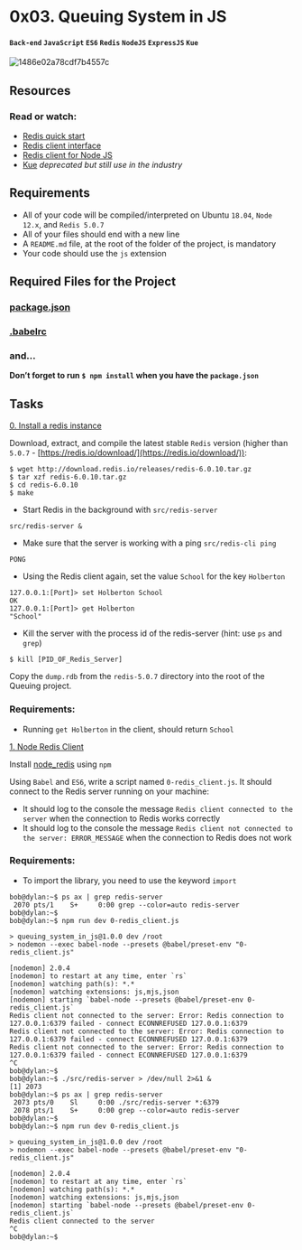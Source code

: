 # 0x03. Queuing System in JS
#### `Back-end` `JavaScript` `ES6` `Redis` `NodeJS` `ExpressJS` `Kue`

![1486e02a78cdf7b4557c](https://github.com/samuelselasi/alx-backend/assets/85158665/097e8d98-a1d8-4880-9a08-dd0819320f55)

## Resources
### Read or watch:

* [Redis quick start](https://redis.io/docs/install/install-redis/)
* [Redis client interface](https://redis.io/docs/connect/cli/)
* [Redis client for Node JS](https://github.com/redis/node-redis)
* [Kue](https://github.com/Automattic/kue) *deprecated but still use in the industry*

## Requirements
* All of your code will be compiled/interpreted on Ubuntu `18.04`, `Node 12.x`, and `Redis 5.0.7`
* All of your files should end with a new line
* A `README.md` file, at the root of the folder of the project, is mandatory
* Your code should use the `js` extension

## Required Files for the Project
### [package.json](./package.json)
### [.babelrc](./.babelrc)
### and...
**Don’t forget to run `$ npm install` when you have the `package.json`**

## Tasks

[0. Install a redis instance](./dump.rdb)

Download, extract, and compile the latest stable `Redis` version (higher than `5.0.7` - [https://redis.io/download/](https://redis.io/download/)):
```
$ wget http://download.redis.io/releases/redis-6.0.10.tar.gz
$ tar xzf redis-6.0.10.tar.gz
$ cd redis-6.0.10
$ make
```
* Start Redis in the background with `src/redis-server`
```
src/redis-server &
```
* Make sure that the server is working with a ping `src/redis-cli ping`
```
PONG
```
* Using the Redis client again, set the value `School` for the key `Holberton`
```
127.0.0.1:[Port]> set Holberton School
OK
127.0.0.1:[Port]> get Holberton
"School"
```
* Kill the server with the process id of the redis-server (hint: use `ps` and `grep`)
```
$ kill [PID_OF_Redis_Server]
```
Copy the `dump.rdb` from the `redis-5.0.7` directory into the root of the Queuing project.

### Requirements:

* Running `get Holberton` in the client, should return `School`


[1. Node Redis Client](./0-redis_client.js)

Install [node_redis](https://github.com/redis/node-redis) using `npm`

Using `Babel` and `ES6`, write a script named `0-redis_client.js`. It should connect to the Redis server running on your machine:

* It should log to the console the message `Redis client connected to the server` when the connection to Redis works correctly
* It should log to the console the message `Redis client not connected to the server: ERROR_MESSAGE` when the connection to Redis does not work

### Requirements:

* To import the library, you need to use the keyword `import`
```
bob@dylan:~$ ps ax | grep redis-server
 2070 pts/1    S+     0:00 grep --color=auto redis-server
bob@dylan:~$ 
bob@dylan:~$ npm run dev 0-redis_client.js 

> queuing_system_in_js@1.0.0 dev /root
> nodemon --exec babel-node --presets @babel/preset-env "0-redis_client.js"

[nodemon] 2.0.4
[nodemon] to restart at any time, enter `rs`
[nodemon] watching path(s): *.*
[nodemon] watching extensions: js,mjs,json
[nodemon] starting `babel-node --presets @babel/preset-env 0-redis_client.js`
Redis client not connected to the server: Error: Redis connection to 127.0.0.1:6379 failed - connect ECONNREFUSED 127.0.0.1:6379
Redis client not connected to the server: Error: Redis connection to 127.0.0.1:6379 failed - connect ECONNREFUSED 127.0.0.1:6379
Redis client not connected to the server: Error: Redis connection to 127.0.0.1:6379 failed - connect ECONNREFUSED 127.0.0.1:6379
^C
bob@dylan:~$ 
bob@dylan:~$ ./src/redis-server > /dev/null 2>&1 &
[1] 2073
bob@dylan:~$ ps ax | grep redis-server
 2073 pts/0    Sl     0:00 ./src/redis-server *:6379
 2078 pts/1    S+     0:00 grep --color=auto redis-server
bob@dylan:~$
bob@dylan:~$ npm run dev 0-redis_client.js 

> queuing_system_in_js@1.0.0 dev /root
> nodemon --exec babel-node --presets @babel/preset-env "0-redis_client.js"

[nodemon] 2.0.4
[nodemon] to restart at any time, enter `rs`
[nodemon] watching path(s): *.*
[nodemon] watching extensions: js,mjs,json
[nodemon] starting `babel-node --presets @babel/preset-env 0-redis_client.js`
Redis client connected to the server
^C
bob@dylan:~$
```

